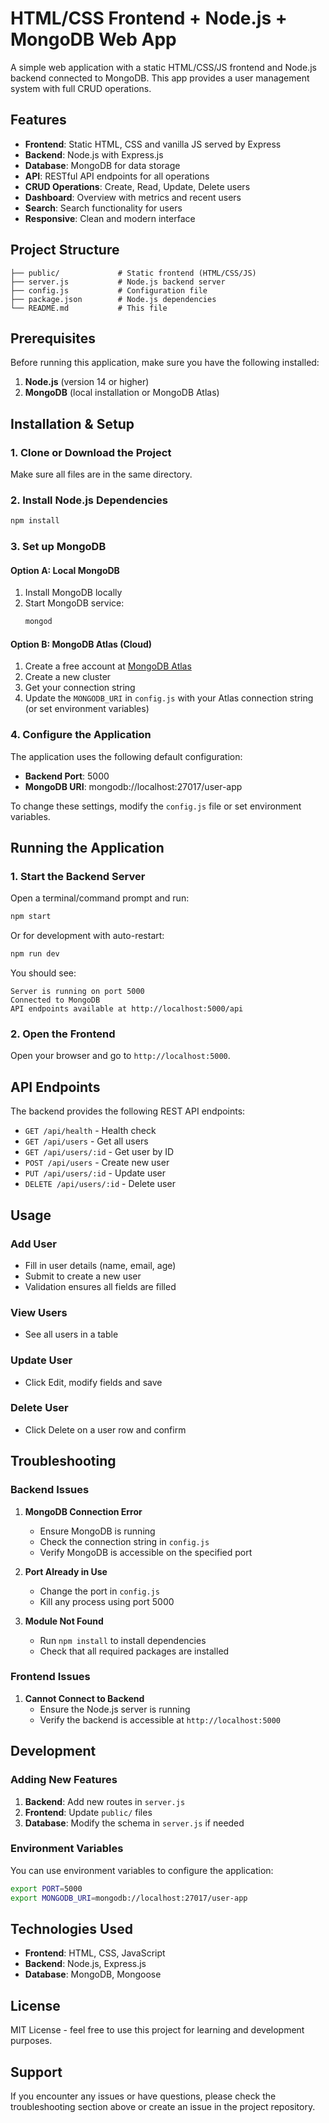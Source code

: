 # HTML/CSS Frontend + Node.js + MongoDB Web App

A simple web application with a static HTML/CSS/JS frontend and Node.js backend connected to MongoDB. This app provides a user management system with full CRUD operations.

## Features

- **Frontend**: Static HTML, CSS and vanilla JS served by Express
- **Backend**: Node.js with Express.js
- **Database**: MongoDB for data storage
- **API**: RESTful API endpoints for all operations
- **CRUD Operations**: Create, Read, Update, Delete users
- **Dashboard**: Overview with metrics and recent users
- **Search**: Search functionality for users
- **Responsive**: Clean and modern interface

## Project Structure

```
├── public/             # Static frontend (HTML/CSS/JS)
├── server.js           # Node.js backend server
├── config.js           # Configuration file
├── package.json        # Node.js dependencies
└── README.md           # This file
```

## Prerequisites

Before running this application, make sure you have the following installed:

1. **Node.js** (version 14 or higher)
3. **MongoDB** (local installation or MongoDB Atlas)

## Installation & Setup

### 1. Clone or Download the Project

Make sure all files are in the same directory.

### 2. Install Node.js Dependencies

```bash
npm install
```

### 3. Set up MongoDB

#### Option A: Local MongoDB
1. Install MongoDB locally
2. Start MongoDB service:
   ```bash
   mongod
   ```

#### Option B: MongoDB Atlas (Cloud)
1. Create a free account at [MongoDB Atlas](https://www.mongodb.com/atlas)
2. Create a new cluster
3. Get your connection string
4. Update the `MONGODB_URI` in `config.js` with your Atlas connection string (or set environment variables)

### 4. Configure the Application

The application uses the following default configuration:
- **Backend Port**: 5000
- **MongoDB URI**: mongodb://localhost:27017/user-app

To change these settings, modify the `config.js` file or set environment variables.

## Running the Application

### 1. Start the Backend Server

Open a terminal/command prompt and run:

```bash
npm start
```

Or for development with auto-restart:

```bash
npm run dev
```

You should see:
```
Server is running on port 5000
Connected to MongoDB
API endpoints available at http://localhost:5000/api
```

### 2. Open the Frontend

Open your browser and go to `http://localhost:5000`.

## API Endpoints

The backend provides the following REST API endpoints:

- `GET /api/health` - Health check
- `GET /api/users` - Get all users
- `GET /api/users/:id` - Get user by ID
- `POST /api/users` - Create new user
- `PUT /api/users/:id` - Update user
- `DELETE /api/users/:id` - Delete user

## Usage

### Add User
- Fill in user details (name, email, age)
- Submit to create a new user
- Validation ensures all fields are filled

### View Users
- See all users in a table

### Update User
- Click Edit, modify fields and save

### Delete User
- Click Delete on a user row and confirm

## Troubleshooting

### Backend Issues

1. **MongoDB Connection Error**
   - Ensure MongoDB is running
   - Check the connection string in `config.js`
   - Verify MongoDB is accessible on the specified port

2. **Port Already in Use**
   - Change the port in `config.js`
   - Kill any process using port 5000

3. **Module Not Found**
   - Run `npm install` to install dependencies
   - Check that all required packages are installed

### Frontend Issues

1. **Cannot Connect to Backend**
   - Ensure the Node.js server is running
   - Verify the backend is accessible at `http://localhost:5000`

## Development

### Adding New Features

1. **Backend**: Add new routes in `server.js`
2. **Frontend**: Update `public/` files
3. **Database**: Modify the schema in `server.js` if needed

### Environment Variables

You can use environment variables to configure the application:

```bash
export PORT=5000
export MONGODB_URI=mongodb://localhost:27017/user-app
```

## Technologies Used

- **Frontend**: HTML, CSS, JavaScript
- **Backend**: Node.js, Express.js
- **Database**: MongoDB, Mongoose

## License

MIT License - feel free to use this project for learning and development purposes.

## Support

If you encounter any issues or have questions, please check the troubleshooting section above or create an issue in the project repository.
